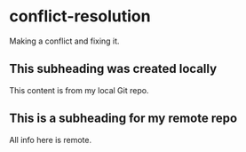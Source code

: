 # conflict-resolution
Making a conflict and fixing it.

## This subheading was created locally

This content is from my local Git repo.
## This is a subheading for my remote repo

All info here is remote.